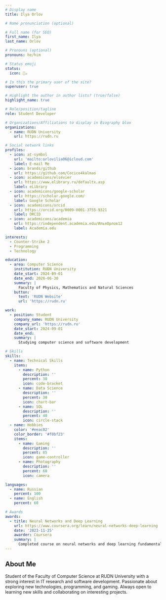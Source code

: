 ```yaml
---
# Display name
title: Ilya Orlov

# Name pronunciation (optional)

# Full name (for SEO)
first_name: Ilya
last_name: Orlov

# Pronouns (optional)
pronouns: he/him

# Status emoji
status:
  icon: 🚀☕️

# Is this the primary user of the site?
superuser: true

# Highlight the author in author lists? (true/false)
highlight_name: true

# Role/position/tagline
role: Student Developer

# Organizations/Affiliations to display in Biography blox
organizations:
  - name: RUDN University
    url: https://rudn.ru

# Social network links
profiles:
  - icon: at-symbol
    url: 'mailto:orlovilia06@icloud.com'
    label: E-mail Me
  - icon: brands/github
    url: https://github.com/Cocico4kalmao
  - icon: academicons/elsevier
    url: https://www.elibrary.ru/defaultx.asp
    label: eLibrary
  - icon: academicons/google-scholar
    url: https://scholar.google.com/
    label: Google Scholar
  - icon: academicons/orcid
    url: https://orcid.org/0009-0001-3755-9321
    label: ORCID
  - icon: academicons/academia
    url: https://independent.academia.edu/ИльяОрлов12
    label: Academia.edu

interests:
  - Counter-Strike 2
  - Programming
  - Technology

education:
  - area: Computer Science
    institution: RUDN University
    date_start: 2024-09-01
    date_end: 2028-06-30
    summary: |
      Faculty of Physics, Mathematics and Natural Sciences
    button:
      text: 'RUDN Website'
      url: 'https://rudn.ru'

work:
  - position: Student
    company_name: RUDN University
    company_url: 'https://rudn.ru'
    date_start: 2024-09-01
    date_end: 
    summary: |
      Studying computer science and software development

# Skills
skills:
  - name: Technical Skills
    items:
      - name: Python
        description: ''
        percent: 30
        icon: code-bracket
      - name: Data Science
        description: ''
        percent: 30
        icon: chart-bar
      - name: SQL
        description: ''
        percent: 40
        icon: circle-stack
  - name: Hobbies
    color: '#eeac02'
    color_border: '#f0bf23'
    items:
      - name: Gaming
        description: ''
        percent: 85
        icon: game-controller
      - name: Photography
        description: ''
        percent: 60
        icon: camera

languages:
  - name: Russian
    percent: 100
  - name: English
    percent: 60

# Awards
awards:
  - title: Neural Networks and Deep Learning
    url: https://www.coursera.org/learn/neural-networks-deep-learning
    date: '2023-11-25'
    awarder: Coursera
    summary: |
      Completed course on neural networks and deep learning fundamentals
---
```


## About Me

Student of the Faculty of Computer Science at RUDN University with a strong interest in IT research and software development. Passionate about exploring new technologies, programming, and gaming. Always open to learning new skills and collaborating on interesting projects.
